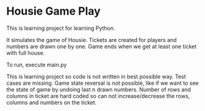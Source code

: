 # Housie Game Play
This is learning project for learning Python.

It simulates the game of Housie. Tickets are created for players and numbers are drawn one by one. Game ends when we get at least one ticket with full house.

To run, execute main.py

This is learning project so code is not written in best possible way.
Test cases are missing.
Game state reversal is not possible, like if we want to see the state of game by undoing last n drawn numbers.
Number of rows and columns in ticket are hard coded so can not increase/decrease the rows, columns and numbers on the ticket.
 
